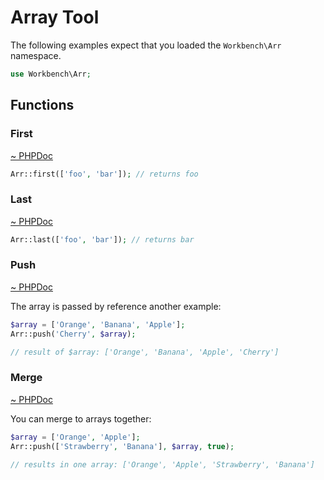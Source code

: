 # Array Tool

The following examples expect that you loaded the `Workbench\Arr` namespace.

```php
use Workbench\Arr;
```

## Functions

### First

[~ PHPDoc](/src/Arr.php#first)

```php
Arr::first(['foo', 'bar']); // returns foo
```

### Last

[~ PHPDoc](/src/Arr.php#last)

```php
Arr::last(['foo', 'bar']); // returns bar
```

### Push

[~ PHPDoc](/src/Arr.php#push)

The array is passed by reference another example:

```php
$array = ['Orange', 'Banana', 'Apple'];
Arr::push('Cherry', $array);

// result of $array: ['Orange', 'Banana', 'Apple', 'Cherry']
```

### Merge 

[~ PHPDoc](/src/Arr.php#merge)

You can merge to arrays together:

```php
$array = ['Orange', 'Apple'];
Arr::push(['Strawberry', 'Banana'], $array, true);

// results in one array: ['Orange', 'Apple', 'Strawberry', 'Banana']
```